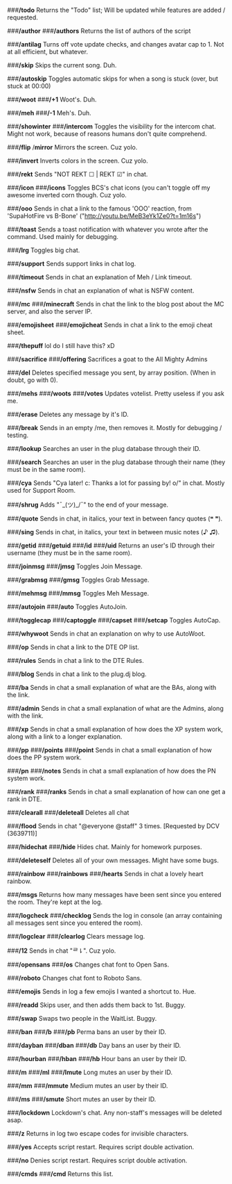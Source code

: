 ###**/todo**
	Returns the "Todo" list; Will be updated while features are added / requested.

###**/author**
###**/authors**
	Returns the list of authors of the script

###**/antilag**
	Turns off vote update checks, and changes avatar cap to 1. Not at all efficient, but whatever.

###**/skip**
	Skips the current song. Duh.

###**/autoskip**
	Toggles automatic skips for when a song is stuck (over, but stuck at 00:00)

###**/woot**
###**/+1**
	Woot's. Duh.

###**/meh**
###**/-1**
	Meh's. Duh.

###**/showinter**
###**/intercom**
	Toggles the visibility for the intercom chat. Might not work, because of reasons humans don't quite comprehend.

###**/flip**
/**mirror**
	Mirrors the screen. Cuz yolo.

###**/invert**
	Inverts colors in the screen. Cuz yolo.

###**/rekt**
	Sends "NOT REKT ☐ | REKT ☑" in chat.

###**/icon**
###**/icons**
	Toggles BCS's chat icons (you can't toggle off my awesome inverted corn though. Cuz yolo.

###**/ooo**
	Sends in chat a link to the famous 'OOO' reaction, from 'SupaHotFire vs B-Bone' ("http://youtu.be/MeB3eYk1Ze0?t=1m16s")

###**/toast**
	Sends a toast notification with whatever you wrote after the command. Used mainly for debugging.

###**/lrg**
	Toggles big chat.

###**/support**
	Sends support links in chat log.

###**/timeout**
	Sends in chat an explanation of Meh / Link timeout.

###**/nsfw**
	Sends in chat an explanation of what is NSFW content.

###**/mc**
###**/minecraft**
	Sends in chat the link to the blog post about the MC server, and also the server IP.

###**/emojisheet**
###**/emojicheat**
	Sends in chat a link to the emoji cheat sheet.

###**/thepuff**
	lol do I still have this? xD

###**/sacrifice**
###**/offering**
	Sacrifices a goat to the All Mighty Admins

###**/del**
	Deletes specified message you sent, by array position. (When in doubt, go with 0).

###**/mehs**
###**/woots**
###**/votes**
	Updates votelist. Pretty useless if you ask me.

###**/erase**
	Deletes any message by it's ID.

###**/break**
	Sends in an empty /me, then removes it. Mostly for debugging / testing.

###**/lookup**
	Searches an user in the plug database through their ID.

###**/search**
	Searches an user in the plug database through their name (they must be in the same room).

###**/cya**
	Sends "Cya later! c: Thanks a lot for passing by! o/" in chat. Mostly used for Support Room.

###**/shrug**
	Adds "¯\_(ツ)_/¯" to the end of your message.

###**/quote**
	Sends in chat, in italics, your text in between fancy quotes (❝ ❞).

###**/sing**
	Sends in chat, in italics, your text in between music notes (♪ ♫).

###**/getid**
###**/getuid**
###**/id**
###**/uid**
	Returns an user's ID through their username (they must be in the same room).

###**/joinmsg**
###**/jmsg**
	Toggles Join Message.

###**/grabmsg**
###**/gmsg**
	Toggles Grab Message.
		
###**/mehmsg**
###**/mmsg**
	Toggles Meh Message.

###**/autojoin**
###**/auto**
	Toggles AutoJoin.

###**/togglecap**
###**/captoggle**
###**/capset**
###**/setcap**
	Toggles AutoCap.

###**/whywoot**
	Sends in chat an explanation on why to use AutoWoot.

###**/op**
	Sends in chat a link to the DTE OP list.

###**/rules**
	Sends in chat a link to the DTE Rules.

###**/blog**
	Sends in chat a link to the plug.dj blog.

###**/ba**
	Sends in chat a small explanation of what are the BAs, along with the link.

###**/admin**
	Sends in chat a small explanation of what are the Admins, along with the link.

###**/xp**
	Sends in chat a small explanation of how does the XP system work, along with a link to a longer explanation.

###**/pp**
###**/points**
###**/point**
	Sends in chat a small explanation of how does the PP system work.

###**/pn**
###**/notes**
	Sends in chat a small explanation of how does the PN system work.

###**/rank**
###**/ranks**
	Sends in chat a small explanation of how can one get a rank in DTE.

###**/clearall**
###**/deleteall**
	Deletes all chat

###**/flood**
	Sends in chat "@everyone @staff" 3 times. [Requested by DCV (3639711)]

###**/hidechat**
###**/hide**
	Hides chat. Mainly for homework purposes.

###**/deleteself**
	Deletes all of your own messages. Might have some bugs.

###**/rainbow**
###**/rainbows**
###**/hearts**
	Sends in chat a lovely heart rainbow.

###**/msgs**
	Returns how many messages have been sent since you entered the room. They're kept at the log.

###**/logcheck**
###**/checklog**
	Sends the log in console (an array containing all messages sent since you entered the room).

###**/logclear**
###**/clearlog**
	Clears message log.

###**/12**
	Sends in chat "ᄅ⇂". Cuz yolo.

###**/opensans**
###**/os**
	Changes chat font to Open Sans.

###**/roboto**
	Changes chat font to Roboto Sans.

###**/emojis**
	Sends in log a few emojis I wanted a shortcut to. Hue.

###**/readd**
	Skips user, and then adds them back to 1st. Buggy.

###**/swap**
	Swaps two people in the WaitList. Buggy.

###**/ban**
###**/b**
###**/pb**
	Perma bans an user by their ID.

###**/dayban**
###**/dban**
###**/db**
	Day bans an user by their ID.

###**/hourban**
###**/hban**
###**/hb**
	Hour bans an user by their ID.

###**/m**
###**/ml**
###**/lmute**
	Long mutes an user by their ID.

###**/mm**
###**/mmute**
	Medium mutes an user by their ID.

###**/ms**
###**/smute**
	Short mutes an user by their ID.

###**/lockdown**
	Lockdown's chat. Any non-staff's messages will be deleted asap.

###**/z**
	Returns in log two escape codes for invisible characters.
			
###**/yes**
	Accepts script restart. Requires script double activation.

###**/no**
	Denies script restart. Requires script double activation.
		
###**/cmds**
###**/cmd**
	Returns this list.
